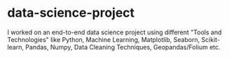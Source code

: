 # data-science-project
I worked on an end-to-end data science project using different "Tools and Technologies" like Python, Machine Learning,  Matplotlib, Seaborn, Scikit-learn, Pandas, Numpy, Data Cleaning Techniques, Geopandas/Folium etc.
